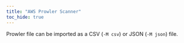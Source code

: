 ```yaml
---
title: "AWS Prowler Scanner"
toc_hide: true
---
```

Prowler file can be imported as a CSV (`-M csv`) or JSON (`-M json`) file.
